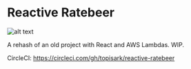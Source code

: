 # Reactive Ratebeer

![alt text](https://circleci.com/gh/topisark/reactive-ratebeer.png?circle-token=1989ca7311142115e17bbcc47e71cffa02f03a9f "CircleCI status")

A rehash of an old project with React and AWS Lambdas. WIP.

CircleCI: https://circleci.com/gh/topisark/reactive-ratebeer
